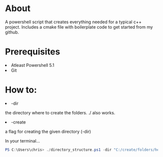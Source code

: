 <h1>About</h1>
<p>A powershell script that creates everything needed for a typical c++ project. Includes a cmake file with boilerplate code to get started from my github.</p>

<h1>Prerequisites</h1>
<li>Atleast Powershell 5.1</li>
<li>Git</li>
<p></p>

<h1>How to:</h1>
<li>-dir</li>
<p>the directory where to create the folders. ./ also works.</p>
<li>-create</li>
<p>a flag for creating the given directory (-dir)</p>

<p>In your terminal...</p>

```powershell
PS C:\Users\chris> ./directory_structure.ps1 -dir "C:/create/folders/here" -create
